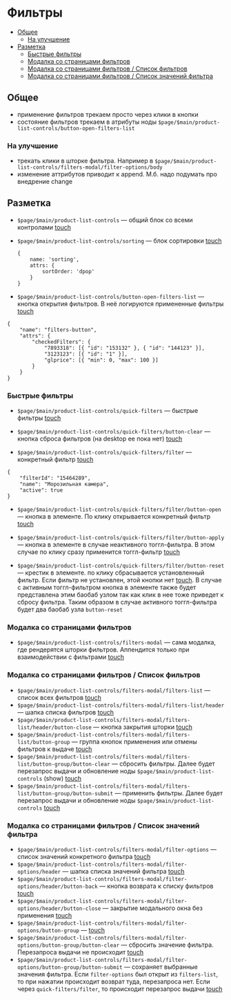 # Фильтры
- [Общее](#obshee)
    - [На улучшение](#na-uluchshenie)
- [Разметка](#razmetka)
    - [Быстрые фильтры](#bystrye-filtry)
    - [Модалка со страницами фильтров](#modalka-so-stranicami-filtrov)
    - [Модалка со страницами фильтров / Список фильтров](#modalka-so-stranicami-filtrov-/-spisok-filtrov)
    - [Модалка со страницами фильтров / Список значений фильтра](#modalka-so-stranicami-filtrov-/-spisok-znachenij-filtra)

## Общее

- применение фильтров трекаем просто через клики в кнопки
- состояние фильтров трекаем в атрибуты ноды `$page/$main/product-list-controls/button-open-filters-list`

### На улучшение

- трекать клики в шторке фильтра. Например в `$page/$main/product-list-controls/filters-modal/filter-options/body`
- изменение аттрибутов приводит к append. М.б. надо подумать про внедрение change

## Разметка

- `$page/$main/product-list-controls` — общий блок со всеми контролами [touch](https://jing.yandex-team.ru/files/eshreder/a57a6709e380513fe02c71730258d7b5.png)

- `$page/$main/product-list-controls/sorting` — блок сортировки [touch](https://jing.yandex-team.ru/files/eshreder/540a5f9bde948437cd728972425a5df7.png)<br/>
    ```
    {
        name: 'sorting',
        attrs: {
            sortOrder: 'dpop'
        }
    }
    ```

- `$page/$main/product-list-controls/button-open-filters-list` — кнопка открытия фильтров. В неё логируются примененные фильтры [touch](https://jing.yandex-team.ru/files/eshreder/08c0a0f8b0d05e73276267eff586511d.png)
```
{
    "name": "filters-button",
    "attrs": {
        "checkedFilters": {
            "7893318": [{ "id": "153132" }, { "id": "144123" }],
            "3123123": [{ "id": "1" }],
            "glprice": [{ "min": 0, "max": 100 }]
        }
    }
}
```

### Быстрые фильтры

- `$page/$main/product-list-controls/quick-filters` — быстрые фильтры [touch](https://jing.yandex-team.ru/files/eshreder/27e8552d68324d24573c4a771ab85299.png)

- `$page/$main/product-list-controls/quick-filters/button-clear` — кнопка сброса фильтров (на desktop ее пока нет) [touch](https://jing.yandex-team.ru/files/eshreder/fcfa0110b77bad49016871ed304d0ec4.png)

- `$page/$main/product-list-controls/quick-filters/filter` — конкретный фильтр [touch](https://jing.yandex-team.ru/files/eshreder/b7ac3747370fd716de8aeb0dfa3e139c.png)
```
{
    "filterId": "15464289",
    "name": "Морозильная камера",
    "active": true
}
```

- `$page/$main/product-list-controls/quick-filters/filter/button-open` — кнопка в элементе. По клику открывается конкретный фильтр [touch](https://jing.yandex-team.ru/files/eshreder/512c79b230532a418a3aff0b4fc932f4.png)

- `$page/$main/product-list-controls/quick-filters/filter/button-apply` — кнопка в элементе в случае неактивного тоггл-фильтра. В этом случае по клику сразу применится тоггл-фильтр [touch](https://jing.yandex-team.ru/files/skosheev/quick-filter-toggle-demo.gif) 

- `$page/$main/product-list-controls/quick-filters/filter/button-reset` — крестик в элементе. по клику сбрасывается установленный фильтр. Если фильтр не установлен, этой кнопки нет [touch](https://jing.yandex-team.ru/files/eshreder/5faee5c49a869b4a71e84ebd5132f243.png).
В случае с активным тоггл-фильтром кнопка в элементе также будет представлена этим баобаб узлом так как клик в нее тоже приведет к сбросу фильтра. Таким образом в случае активного тоггл-фильтра будет два баобаб узла `button-reset`


### Модалка со страницами фильтров

- `$page/$main/product-list-controls/filters-modal` — сама модалка, где рендерятся шторки фильтров. Аппендится только при взаимодействии с фильтрами [touch](https://jing.yandex-team.ru/files/eshreder/8c32fe5f4a260f7897ac93bdacf8e15f.png)


### Модалка со страницами фильтров / Список фильтров

- `$page/$main/product-list-controls/filters-modal/filters-list` — список всех фильтров [touch](https://jing.yandex-team.ru/files/eshreder/cbc126bae9948e00d449fd6d678908a2.png)
- `$page/$main/product-list-controls/filters-modal/filters-list/header` — шапка списка фильтров [touch](https://jing.yandex-team.ru/files/eshreder/4fb6ea675de69be7a736259e8a6919a8.png)
- `$page/$main/product-list-controls/filters-modal/filters-list/header/button-close` — кнопка закрытия шторки [touch](https://jing.yandex-team.ru/files/eshreder/ae72363da6ac8633db7b8363dc5354c2.png)
- `$page/$main/product-list-controls/filters-modal/filters-list/button-group` — группа кнопок применения или отмены фильтров к выдаче [touch](https://jing.yandex-team.ru/files/eshreder/fabce57b7429653a4d961453a6981927.png)
- `$page/$main/product-list-controls/filters-modal/filters-list/button-group/button-clear` — сбросить фильтры. Далее будет перезапрос выдачи и обновление ноды `$page/$main/product-list-controls` (show) [touch](https://jing.yandex-team.ru/files/eshreder/a3cb8e81d439ddb1cf4b02a47eeb7d67.png)
- `$page/$main/product-list-controls/filters-modal/filters-list/button-group/button-submit` — применить фильтры.  Далее будет перезапрос выдачи и обновление ноды `$page/$main/product-list-controls` [touch](https://jing.yandex-team.ru/files/eshreder/8903d997f36c9eeb656b2ed6d30db1a5.png)

### Модалка со страницами фильтров / Список значений фильтра

- `$page/$main/product-list-controls/filters-modal/filter-options` — список значений конкретного фильтра [touch](https://jing.yandex-team.ru/files/eshreder/3cc3a7e6df9c6336640cf316244a2dec.png)
- `$page/$main/product-list-controls/filters-modal/filter-options/header` — шапка списка значений фильтра
[touch](https://jing.yandex-team.ru/files/eshreder/0cbcba6339ec4c1eed9fa9539a2fadea.png)
- `$page/$main/product-list-controls/filters-modal/filter-options/header/button-back` — кнопка возврата к списку фильтров [touch](https://jing.yandex-team.ru/files/eshreder/7ce56f07d23005dbb70650a1cb92504d.png)
- `$page/$main/product-list-controls/filters-modal/filter-options/header/button-close` — закрытие модального окна без применения  [touch](https://jing.yandex-team.ru/files/eshreder/6e6e388c3351568943db0a7fc81d4310.png)
- `$page/$main/product-list-controls/filters-modal/filter-options/button-group` — [touch](https://jing.yandex-team.ru/files/eshreder/0f3b0ff1e39563a3ce172667717e3b36.png)
- `$page/$main/product-list-controls/filters-modal/filter-options/button-group/button-clear` —
сбросить значение фильтра. Перезапроса выдачи не происходит [touch](https://jing.yandex-team.ru/files/eshreder/594fb6792aa07b1ec89a4aad754fb48b.png)
- `$page/$main/product-list-controls/filters-modal/filter-options/button-group/button-submit` —
сохраняет выбранные значения фильтра. Если `filter-options` был открыт из `filters-list`, то при нажатии происходит возврат туда, перезапроса нет. Если через `quick-filters/filter`, то происходит перезапрос выдачи [touch](https://jing.yandex-team.ru/files/eshreder/d62a153cdaf613aabd3f2e5cf5431ce7.png)
